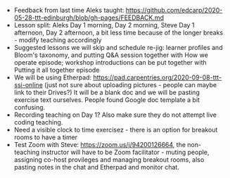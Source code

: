 

- Feedback from last time Aleks taught: https://github.com/edcarp/2020-05-28-ttt-edinburgh/blob/gh-pages/FEEDBACK.md
- Lesson split: Aleks Day 1 morning, Day 2 morning, Steve Day 1 afternoon, Day 2 afternoon, a bit less time because of the longer breaks - modify teaching accordingly
- Suggested lessons we will skip and schedule re-jig: learner profiles and Bloom's taxonomy, and putting Q&A session together with How we operate episode; workshop introductions can be put together with Putting it all together episode
- We will be using Etherpad: https://pad.carpentries.org/2020-09-08-ttt-ssi-online (just not sure about uploading pictures - people can maybe link to their Drives?) 
It will be a blank doc and we will be pasting exercise text ourselves. People found Google doc template a bit confusing.
- Recording teaching on Day 1? Also make sure they do not attempt live coding teaching.
- Need a visible clock to time exercisez - there is an option for breakout rooms to have a timer
- Test Zoom with Steve: https://zoom.us/j/94200126664, the non-teaching instructor will have to be Zoom facilitator - muting people, assigning co-host provileges and managing breakout rooms, also pasting notes in the chat and Etherpad and monitor chat.

